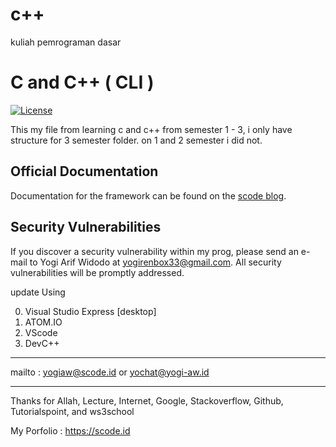# c++
kuliah pemrograman dasar

# C and C++ ( CLI )

[![License](https://poser.pugx.org/laravel/lumen-framework/license.svg)](https://scodeid.blogspot.com)

This my file from learning c and c++ from semester 1 - 3, i only have structure for 3 semester folder. on 1 and 2 semester i did not.

## Official Documentation

Documentation for the framework can be found on the [scode blog](http://scodeid.blogspot.com).

## Security Vulnerabilities

If you discover a security vulnerability within my prog, please send an e-mail to Yogi Arif Widodo at yogirenbox33@gmail.com. All security vulnerabilities will be promptly addressed.

update Using

0. Visual Studio Express [desktop]
1. ATOM.IO
2. VScode
3. DevC++

-------------------


mailto : yogiaw@scode.id or yochat@yogi-aw.id

------------------

Thanks for Allah, Lecture, Internet, Google, Stackoverflow, Github, Tutorialspoint, and ws3school

My Porfolio : https://scode.id
